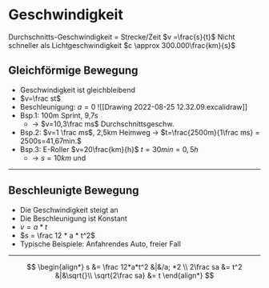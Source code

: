 # Geschwindigkeit
Durchschnitts-Geschwindigkeit = Strecke/Zeit
	$v =\frac{s}{t}$ 
Nicht schneller als Lichtgeschwindigkeit
	$c \approx 300.000\frac{km}{s}$
## Gleichförmige Bewegung
- Geschwindigkeit ist gleichbleibend
- $v=\frac st$
- Beschleunigung: $a=0$
![[Drawing 2022-08-25 12.32.09.excalidraw]]
- Bsp.1: 100m Sprint, 9,7s
	- -> $v=10,3\frac ms$ Durchschnittsgeschw.
- Bsp.2: $v=1 \frac ms$, 2,5km Heimweg -> $t=\frac{2500m}{1\frac ms} = 2500s=41,67min.$ 
- Bsp.3: E-Roller $v=20\frac{km}{h}$  $t=30min=0,5h$ 
	- -> $s=10km$ und 

---
## Beschleunigte Bewegung
- Die Geschwindigkeit steigt an
- Die Beschleunigung ist Konstant
- $v=a*t$
- $s = \frac 12 * a * t^2$
- Typische Beispiele: Anfahrendes Auto, freier Fall

---

$$
\begin{align*}
	s &= \frac 12*a*t^2 &|&/a; *2 \\
	2\frac sa &= t^2    &|&\sqrt{}\\
	\sqrt{2\frac sa} &= t
\end{align*}
$$
